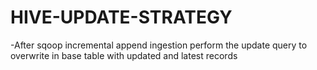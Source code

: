 # HIVE-UPDATE-STRATEGY

-After sqoop incremental append ingestion perform the update query to overwrite in base table with updated and latest records
